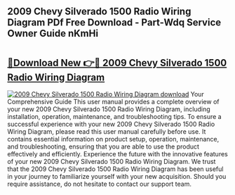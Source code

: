 ## 2009 Chevy Silverado 1500 Radio Wiring Diagram PDf Free Download - Part-Wdq Service Owner Guide nKmHi

# <h2><a href="http://dfu577x.blite.top/?on=2009+Chevy+Silverado+1500+Radio+Wiring+Diagram">🔗Download New 👉🔴 2009 Chevy Silverado 1500 Radio Wiring Diagram</a></h2>

[![2009 Chevy Silverado 1500 Radio Wiring Diagram download](https://i.imgur.com/lujVjoI.png)](http://dfu577x.blite.top/?on=2009+Chevy+Silverado+1500+Radio+Wiring+Diagram)
Your Comprehensive Guide This user manual provides a complete overview of your new 2009 Chevy Silverado 1500 Radio Wiring Diagram, including installation, operation, maintenance, and troubleshooting tips. To ensure a successful experience with your new 2009 Chevy Silverado 1500 Radio Wiring Diagram, please read this user manual carefully before use. It contains essential information on product setup, operation, maintenance, and troubleshooting, ensuring that you are able to use the product effectively and efficiently. Experience the future with the innovative features of your new 2009 Chevy Silverado 1500 Radio Wiring Diagram. We trust that the 2009 Chevy Silverado 1500 Radio Wiring Diagram has been useful in your journey to familiarize yourself with your new acquisition. Should you require assistance, do not hesitate to contact our support team.
